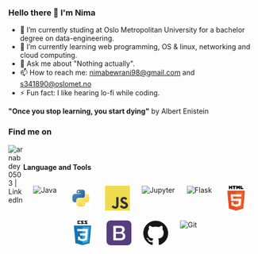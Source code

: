 ### Hello there  👋  I'm Nima
 <!--![](https://visitor-badge.laobi.icu/badge?page_id=NimaAB.NimaAB)-->
<!--[![Github](https://img.shields.io/github/followers/NimaAB?label=Follow&style=social)](https://github.com/NimaAB)-->



- 🔭 I’m currently studing at Oslo Metropolitan University for a bachelor degree on data-engineering.
- 🌱 I’m currently learning web programming, OS & linux, networking and cloud computing. 
- 💬 Ask me about "Nothing actually". 
- 📫 How to reach me: nimabewrani98@gmail.com and s341890@oslomet.no 
- ⚡ Fun fact: I like hearing lo-fi while coding.

**"Once you stop learning, you start dying"** by Albert Enistein

### Find me on
[<img align="left" alt="arnabdey0503 | LinkedIn" width="30px" src="https://cdn.jsdelivr.net/npm/simple-icons@v3/icons/linkedin.svg"/>](https://www.linkedin.com/in/nima-abdollahi-770254193/)
<br>

#### Language and Tools
<p align="center">
<img src="https://img.icons8.com/color/48/000000/java-coffee-cup-logo.png" alt="Java" height="50px" style="vertical-align:top; margin:10px">
<img src="https://raw.githubusercontent.com/github/explore/80688e429a7d4ef2fca1e82350fe8e3517d3494d/topics/python/python.png" alt="Python" height="50px" style="vertical-align:top; margin:10px">
<img src="https://raw.githubusercontent.com/github/explore/80688e429a7d4ef2fca1e82350fe8e3517d3494d/topics/javascript/javascript.png" alt="Javascript" height="50px" style="vertical-align:top; margin:10px">
 <img alt="Jupyter" width="50px" src="https://upload.wikimedia.org/wikipedia/commons/thumb/3/38/Jupyter_logo.svg/883px-Jupyter_logo.svg.png" style="align:top; margin: 10px;"/>
<img src="https://camo.githubusercontent.com/cb2324a4c0e1910089f481d56e1f887d6e96114101987dfbb6ef6f9df1e0bf08/68747470733a2f2f7777772e766563746f726c6f676f2e7a6f6e652f6c6f676f732f706f636f6f5f666c61736b2f706f636f6f5f666c61736b2d69636f6e2e737667" alt="Flask" height="50px" style="vertical-align:top; margin:10px">
 <img src="https://raw.githubusercontent.com/github/explore/80688e429a7d4ef2fca1e82350fe8e3517d3494d/topics/html/html.png" alt="HTML5" height="50px" style="vertical-align:top; margin:10px">
 <img src="https://raw.githubusercontent.com/github/explore/80688e429a7d4ef2fca1e82350fe8e3517d3494d/topics/css/css.png" alt="CSS3" height="50px" style="vertical-align:top; margin:10px">
<img src="https://raw.githubusercontent.com/github/explore/80688e429a7d4ef2fca1e82350fe8e3517d3494d/topics/bootstrap/bootstrap.png" alt="Bootstrap" height="50px" style="vertical-align:top; margin:10px">
 <img src="https://raw.githubusercontent.com/github/explore/78df643247d429f6cc873026c0622819ad797942/topics/github/github.png" alt="Github" height="50px" style="vertical-align:top; margin:10px">
 <img src="https://camo.githubusercontent.com/fbfcb9e3dc648adc93bef37c718db16c52f617ad055a26de6dc3c21865c3321d/68747470733a2f2f7777772e766563746f726c6f676f2e7a6f6e652f6c6f676f732f6769742d73636d2f6769742d73636d2d69636f6e2e737667" alt="Git" height="50px" style="vertical-align:top; margin:10px">
</p>

<!--### Stats
![GitHub stats](https://github-readme-stats.vercel.app/api?username=NimaAB&&show_icons=true&title_color=000&icon_color=bb2acf&text_color=000&bg_color=fff)-->

<!--![Top Langs](https://github-readme-stats.vercel.app/api/top-langs/?username=NimaAB&title_color=000&icon_color=bb2acf&text_color=000&bg_color=fff)-->
<!--![lang stats](https://github-readme-stats.vercel.app/api/top-langs/?username=NimaAB&layout=compact&hide=html)-->
